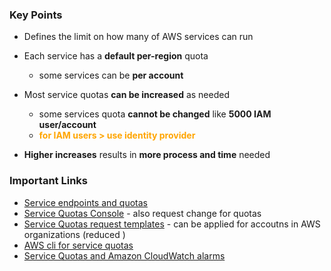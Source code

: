 ### Key Points
- Defines the limit on how many of AWS services can run
- Each service has a **default per-region** quota
    - some services can be **per account**

- Most service quotas **can be increased** as needed
    - some services quota **cannot be changed** like **5000 IAM user/account**
    - <span style="color:orange;font-weight:bold">for IAM users > use identity provider</span>

- **Higher increases** results in **more process and time** needed

### Important Links
- [Service endpoints and quotas](https://docs.aws.amazon.com/general/latest/gr/aws-service-information.html)
- [Service Quotas Console](https://console.aws.amazon.com/servicequotas/home?region=us-east-1#!/) - also request change for quotas
- [Service Quotas request templates](https://docs.aws.amazon.com/servicequotas/latest/userguide/organization-templates.html) - can be applied for accoutns in AWS organizations (reduced )
- [AWS cli for service quotas](https://awscli.amazonaws.com/v2/documentation/api/latest/reference/service-quotas/list-service-quotas.html)
- [Service Quotas and Amazon CloudWatch alarms](https://docs.aws.amazon.com/servicequotas/latest/userguide/configure-cloudwatch.html)
